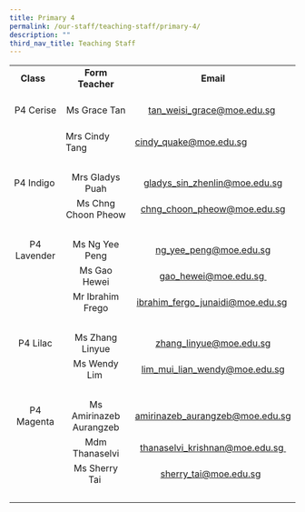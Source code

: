 ```yaml
---
title: Primary 4
permalink: /our-staff/teaching-staff/primary-4/
description: ""
third_nav_title: Teaching Staff
---
```

<table>
<tbody>

<tr>
<td style="text-align: center;"><b>Class&nbsp;&nbsp;</b><br></td>
<td style="text-align: center;"><b>Form Teacher</b></td>
<td style="text-align: center;"><b>Email</b></td>
</tr> 

<tr>
<td style="text-align: center;"><br>P4 Cerise<br><br>
</td>

<td style="text-align: center;">Ms Grace Tan</td>
<td style="text-align: center;"><a href="mailto:tan_weisi_grace@moe.edu.sg" target="">tan_weisi_grace@moe.edu.sg</a>&nbsp;<br>
</td>
</tr>
<tr>
<td>&nbsp;
</td>

<td>Mrs Cindy Tang</td>
<td><a href="mailto:cindy_quake@moe.edu.sg" target="">cindy_quake@moe.edu.sg</a><br>
</td>
</tr>

<tr>
<td colspan="3">&nbsp;&nbsp;</td>
</tr>

<tr>
<td>P4 Indigo</td>

<td style="text-align: center;">Mrs Gladys Puah</td>
<td style="text-align: center;"><a href="mailto:gladys_sin_zhenlin@moe.edu.sg" target="">gladys_sin_zhenlin@moe.edu.sg</a><br></td>
</tr>

<tr>
<td>&nbsp;</td>
<td style="text-align: center;">Ms Chng Choon Pheow</td>
<td style="text-align: center;"><a href="mailto:chng_choon_pheow@moe.edu.sg" target="">chng_choon_pheow@moe.edu.sg</a><br></td>
</tr>

<tr>
<td colspan="3">&nbsp; &nbsp; &nbsp; &nbsp;</td>
</tr>

<tr>
<td style="text-align: center;">P4 Lavender</td>
<td style="text-align: center;">Ms Ng Yee Peng</td>
<td style="text-align: center;"><a href="mailto:ng_yee_peng@moe.edu.sg" target="">ng_yee_peng@moe.edu.sg</a><br></td>
</tr>

<tr>
<td></td>

<td style="text-align: center;">Ms Gao Hewei</td>
<td style="text-align: center;"><a href="mailto:gao_hewei@moe.edu.sg" target="">gao_hewei@moe.edu.sg&nbsp;</a><br></td>
</tr>

<tr>
<td>&nbsp;</td>
<td style="text-align: center;">Mr Ibrahim Frego</td>
<td style="text-align: center;"><a href="mailto:ibrahim_fergo_junaidi@moe.edu.sg" target="">ibrahim_fergo_junaidi@moe.edu.sg</a>&nbsp;</td></tr>
<tr>
<td colspan="3">&nbsp; &nbsp; &nbsp; &nbsp;
</td>
</tr>
<tr>
<td style="text-align: center;">P4 Lilac<br>
</td>

<td style="text-align: center;">Ms Zhang Linyue<span style="background-color: initial;"></span>
</td>
<td style="text-align: center;"><a href="mailto:zhang_linyue@moe.edu.sg" target="">zhang_linyue@moe.edu.sg</a><br>
</td>
</tr>
<tr>
<td>
</td>

<td style="text-align: center;">Ms Wendy Lim&nbsp;
</td>
<td style="text-align: center;"><a href="mailto:lim_mui_lian_wendy@moe.edu.sg" target="">lim_mui_lian_wendy@moe.edu.sg</a><br>
</td>
</tr>
<tr>
<td colspan="3">&nbsp; &nbsp; &nbsp; &nbsp;
</td>
</tr>
<tr>
<td style="text-align: center;">P4 Magenta</td>

<td style="text-align: center;">Ms Amirinazeb Aurangzeb</td>
<td style="text-align: center;"><a href="mailto:amirinazeb_aurangzeb@moe.edu.sg" target="">amirinazeb_aurangzeb@moe.edu.sg</a><br>
</td>
</tr>
<tr>
<td>&nbsp;
</td>

<td style="text-align: center;">Mdm Thanaselvi<br></td>
<td style="text-align: center;"><a href="mailto:thanaselvi_krishnan@moe.edu.sg" target="">thanaselvi_krishnan@moe.edu.sg&nbsp;</a><br>
</td>
</tr>
<tr>
<td>&nbsp;</td>
<td style="text-align: center;">Ms Sherry Tai&nbsp;</td>
<td style="text-align: center;"><a href="mailto:sherry_tai@moe.edu.sg" target="">sherry_tai@moe.edu.sg</a>&nbsp;&nbsp;</td>
</tr>
<tr>
<td colspan="3">&nbsp; &nbsp; &nbsp; &nbsp;
</td>
</tr>
</tbody>
</table>